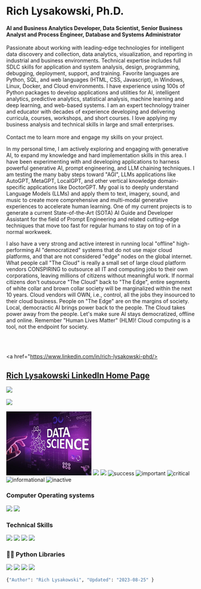 # Rich Lysakowski, Ph.D.
#### AI and Business Analytics Developer, Data Scientist, Senior Business Analyst and Process Engineer, Database and Systems Administrator

<p dir="auto" align="left">
Passionate about working with leading-edge technologies for intelligent data discovery and collection, data analytics, visualization, and reporting in industrial and business environments.  Technical expertise includes full SDLC skills for application and system analysis, design, programming, debugging, deployment, support, and training.  Favorite languages are Python, SQL, and web languages (HTML, CSS, Javascript), in Windows, Linux, Docker, and Cloud environments.  I have experience using 100s of Python packages to develop applications and utilities for AI, intelligent analytics, predictive analytics, statistical analysis, machine learning and deep learning, and web-based systems.  I am an expert technology trainer and educator with decades of experience developing and delivering curricula, courses, workshops, and short courses.  I love applying my business analysis and technical skills in large and small enterprises.  <br><br> Contact me to learn more and engage my skills on your project.

In my personal time, I am actively exploring and engaging with generative AI, to expand my knowledge and hard implementation skills in this area. I have been experimenting with and developing applications to harness powerful generative AI,  prompt engineering, and LLM chaining techniques.  I am testing the many baby steps toward "AGI", LLMs applications like AutoGPT, MetaGPT, LocalGPT, and other vertical knowledge domain-specific applications like DoctorGPT.  My goal is to deeply understand Language Models (LLMs) and apply them to text, imagery, sound, and music to create more comprehensive and multi-modal generative experiences to accelerate human learning.  One of my current projects is to generate a current State-of-the-Art (SOTA) AI Guide and Developer Assistant for the field of Prompt Engineering and related cutting-edge techniques that move too fast for regular humans to stay on top of in a normal workweek. 

I also have a very strong and active interest in running local "offline" high-performing AI "democratized" systems that do not use major cloud platforms, and that are not considered "edge" nodes on the global internet.  What people call "The Cloud" is really a small set of large cloud platform vendors CONSPIRING to outsource all IT and computing jobs to their own corporations, leaving millions of citizens without meaningful work.  If normal citizens don't outsource "The Cloud" back to "The Edge", entire segments of white collar and brown collar society will be marginalized within the next 10 years.  Cloud vendors will OWN, i.e., control, all the jobs they insourced to their cloud business.  People on "The Edge" are on the margins of society.  Local, democractic AI brings power back to the people.  The Cloud takes power away from the people.  Let's make sure AI stays democratized, offline and online.  Remember "Human Lives Matter" (HLM)!  Cloud computing is a tool, not the endpoint for society.

<br><br>

<a href="https://www.linkedin.com/in/rich-lysakowski-phd/>
## [Rich Lysakowski LinkedIn Home Page](https://www.linkedin.com/in/rich-lysakowski-phd/)
         
<img src="https://img.shields.io/badge/LinkedIn-0077B5?style=for-the-badge&amp;logo=linkedin&amp;logoColor=white" style="max-width: 100%;"></a>

<a href="mailto:rich.lysakowski@gmail.com?subject=[GitHub]%20Hello%20Rich" >
<img src="https://camo.githubusercontent.com/571384769c09e0c66b45e39b5be70f68f552db3e2b2311bc2064f0d4a9f5983b/68747470733a2f2f696d672e736869656c64732e696f2f62616467652f476d61696c2d4431343833363f7374796c653d666f722d7468652d6261646765266c6f676f3d676d61696c266c6f676f436f6c6f723d7768697465" data-canonical-src="https://img.shields.io/badge/Gmail-D14836?style=for-the-badge&amp;logo=gmail&amp;logoColor=white" style="max-width: 100%;"></a>
</p>
<img src="data-science.jpg" width="45%"/>
<!--![welcome_gif](data-science.jpg) -->
<img src="https://raw.githubusercontent.com/richlysakowski/richlysakowski/main/welcome.gif" width="25%"/>

<!--
# **Check out my projects:**
Admin template based on Angular 7+, Bootstrap 4 and Nebular
## [Akveo-Dashboard](https://www.akveo.com/ngx-admin/pages/dashboard)
-->

<!--**alg2code/alg2code** is a ✨ _special_ ✨ repository because its `README.md` (this file) appears on your GitHub profile.

Here are some ideas to get you started:
- 🔭 I’m currently working on ...
- 🌱 I’m currently learning ...
- 👯 I’m looking to collaborate on ...
- 🤔 I’m looking for help with ...
- 💬 Ask me about ...
- 📫 How to reach me: ...
- 😄 Pronouns: ...
- ⚡ Fun fact: ...
-->

<img src="https://img.shields.io/badge/Postgres-DBMS-red">
<span>
<span display="inline" height="20px" class="common__BadgeWrapper-sc-11baoah-3 iwwuaY"><img alt="success" src="https://img.shields.io/badge/-success-success"></span>
<span display="inline" height="20px" class="common__BadgeWrapper-sc-11baoah-3 iwwuaY"><img alt="important" src="https://img.shields.io/badge/-important-important"></span>
<span display="inline" height="20px" class="common__BadgeWrapper-sc-11baoah-3 iwwuaY"><img alt="critical" src="https://img.shields.io/badge/-critical-critical"></span>
<span display="inline" height="20px" class="common__BadgeWrapper-sc-11baoah-3 iwwuaY"><img alt="informational" src="https://img.shields.io/badge/-informational-informational"></span>
<span display="inline" height="20px" class="common__BadgeWrapper-sc-11baoah-3 iwwuaY"><img alt="inactive" src="https://img.shields.io/badge/-inactive-inactive"></span>
</span>

### Computer Operating systems
<p>
    <img src="https://img.shields.io/badge/Ubuntu-E95420?style=for-the-badge&logo=ubuntu&logoColor=white"> 
    <img src="https://img.shields.io/badge/Windows-0078D6?style=for-the-badge&logo=windows&logoColor=white">
</p>

### Technical Skills
<p>
<img src="https://img.shields.io/badge/Python-3776AB?style=for-the-badge&logo=python&logoColor=white">
<img src="https://img.shields.io/badge/Heroku-430098?style=for-the-badge&logo=heroku&logoColor=white">
<img src="https://img.shields.io/badge/Postgres-430098?style=for-the-badge&logo=heroku&logoColor=white">
<img src="https://img.shields.io/badge/Microsoft_Office-D83B01?style=for-the-badge&logo=microsoft-office&logoColor=white">
</p>

### 👨‍💻 Python Libraries
<p>
    <img src="https://img.shields.io/badge/pandas%20-%23150458.svg?&style=for-the-badge&logo=pandas&logoColor=white">
    <img src="https://img.shields.io/badge/NumPy-013243?style=for-the-badge&logo=numpy&logoColor=white">
    <img src="https://img.shields.io/badge/seaborn-3776AB?style=for-the-badge&logo=seaborn&logoColor=white">
    <img src="https://img.shields.io/badge/scikit_learn-7931E?style=for-the-badge&logo=scikit-learn&logoColor=white">
</p>


```python
{"Author": "Rich Lysakowski", "Updated": "2023-08-25" }
```
